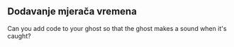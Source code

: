 ## Dodavanje mjerača vremena

Can you add code to your ghost so that the ghost makes a sound when it's caught?